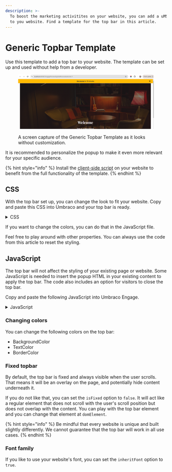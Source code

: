 ```yaml
---
description: >-
  To boost the marketing activitites on your website, you can add a uMS top bar
  to you website. Find a template for the top bar in this article.
---
```


# Generic Topbar Template

Use this template to add a top bar to your website. The template can be set up and used without help from a developer.

<figure><img src="../../.gitbook/assets/image (5).png" alt=""><figcaption><p>A screen capture of the Generic Topbar Template as it looks without customization.</p></figcaption></figure>

It is recommended to personalize the popup to make it even more relevant for your specific audience.

{% hint style="info" %}
Install the [client-side script](../../developers/analytics/client-side-events-and-additional-javascript-files/additional-measurements-with-the-analytics-scripts.md) on your website to benefit from the full functionality of the template.
{% endhint %}

## CSS

With the top bar set up, you can change the look to fit your website. Copy and paste this CSS into Umbraco and your top bar is ready.

<details>

<summary>CSS</summary>

```css
.u-topbar__container {
    --font-size: 14px;
    --button-size: 40px;
    --button-icon-size: 16px;
    --color-background: yellow;
    --color-text: #000;
    --color-border: #000;
    background: var(--color-background);
    color: var(--color-text);
    border-bottom: 1px solid var(--color-border);
    display: flex;
    align-items: center;
    justify-content: center;
    position: relative;
    padding: 10px;
    box-sizing: border-box;
    font-family: system-ui, sans-serif;
    font-weight: bold;
    min-height: 40px;
    z-index: 9999;
    width: 100%;
    font-size: var(--font-size);
}

.u-topbar__container.s-font-inherit {
    font-family: inherit;
}
    
.u-topbar__container.s-fixed {
    position: fixed;
    top: 0;
    left: 0;
    right: 0;
    bottom: auto;
}

.u-topbar__text a {
    color: inherit !important;
}

.u-topbar__close-button {
    appearance: none;
    border: 0;
    outline: 0;
    background: transparent;
    position: absolute;
    top: 0;
    bottom: 0;
    right: 10px;
    display: flex;
    align-items: center;
    justify-content: center;
    width: var(--button-size);
    height: var(--button-size);
    left: auto;
    margin: auto;
    flex: 0 0 auto;
}

.u-topbar__close-button > svg {
    width: var(--button-icon-size);
    height: var(--button-icon-size);
    flex: 0 0 auto;
}

@media (max-width: 48em) {

    .u-topbar__container {
        --font-size: 12px;
        --button-size: 30px;
        --button-icon-size: 12px;
        padding-left: var(--button-size);
        padding-right: var(--button-size);
        min-height: var(--button-size);
    }

    .u-topbar__close-button {
        right: 0;
    }
}
```

</details>

If you want to change the colors, you can do that in the JavaScript file.

Feel free to play around with other properties. You can always use the code from this article to reset the styling.

## JavaScript

The top bar will not affect the styling of your existing page or website. Some JavaScript is needed to insert the popup HTML in your existing content to apply the top bar. The code also includes an option for visitors to close the top bar.

Copy and paste the following JavaScript into Umbraco Engage.

<details>

<summary>JavaScript</summary>

```javascript
(function () {
    // Play with the colors and the contents of the top bar.
    const backgroundColor = "#ffba00";
    const textColor = "#333";
    const borderColor = "#ddd";
    const text = '<a href="#">Get started</a> in 10 minutes';

    // This is the text that is displayed in the top bar.
    const domElement = document.querySelector("body");
    
    // Specify the selector where the top bar is being placed.
    const options = {
        isFixed: true, // If set to 'true', the bar will have position fixed.
        inheritFont: false, // If set to 'true', the bar will have the font-family that is being used on your website.
    }
    
    // This is the function where 
    domElement.insertAdjacentHTML(
        "afterbegin",
        `<div class="u-topbar__container ${options.isFixed ? 's-fixed': ''} ${options.inheritFont ? 's-font-inherit' : ''}" style="--color-text:${textColor};--color-background:${backgroundColor};--color-border:${borderColor};"><span class="u-topbar__text">${text}</span><button type="button" class="u-topbar__close-button" onclick="this.closest('.u-topbar__container').remove()"><svg xmlns="http://www.w3.org/2000/svg" xml:space="preserve" viewBox="0 0 512 512"><path d="M437.5 386.6 306.9 256l130.6-130.6c14.1-14.1 14.1-36.8 0-50.9-14.1-14.1-36.8-14.1-50.9 0L256 205.1 125.4 74.5c-14.1-14.1-36.8-14.1-50.9 0-14.1 14.1-14.1 36.8 0 50.9L205.1 256 74.5 386.6c-14.1 14.1-14.1 36.8 0 50.9 14.1 14.1 36.8 14.1 50.9 0L256 306.9l130.6 130.6c14.1 14.1 36.8 14.1 50.9 0 14-14.1 14-36.9 0-50.9z"/></svg></button></div>`);
})();
```

</details>

### Changing colors

You can change the following colors on the top bar:

* BackgroundColor
* TextColor
* BorderColor

### Fixed topbar

By default, the top bar is fixed and always visible when the user scrolls. That means it will be an overlay on the page, and potentially hide content underneath it.

If you do not like that, you can set the `isFixed` option to `false`. It will act like a regular element that does not scroll with the user's scroll position but does not overlap with the content. You can play with the top bar element and you can change that element at `domElement`.

{% hint style="info" %}
Be mindful that every website is unique and built slightly differently. We cannot guarantee that the top bar will work in all use cases.
{% endhint %}

### Font family

If you like to use your website's font, you can set the `inheritFont` option to `true`.
